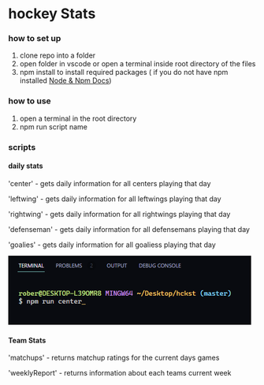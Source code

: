 # hockey Stats

### how to set up

1. clone repo into a folder
2. open folder in vscode or open a terminal inside root directory of the files
3. npm install to install required packages ( if you do not have npm installed [Node & Npm Docs](https://docs.npmjs.com/downloading-and-installing-node-js-and-npm))

### how to use

1. open a terminal in the root directory
2. npm run script name

### scripts

#### daily stats

'center' - gets daily information for all centers playing that day

'leftwing' - gets daily information for all leftwings playing that day

'rightwing' - gets daily information for all rightwings playing that day

'defenseman' - gets daily information for all defensemans playing that day

'goalies' - gets daily information for all goaliess playing that day

![alt text](/imgs/center_example.png)

#### Team Stats

'matchups' - returns matchup ratings for the current days games

'weeklyReport' - returns information about each teams current week

